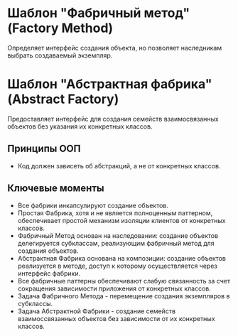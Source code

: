 # Шаблон "Фабричный метод" (Factory Method)

Определяет интерфейс создания объекта, но позволяет наследникам выбрать создаваемый экземпляр.

# Шаблон "Абстрактная фабрика" (Abstract Factory)

Предоставляет интерфейс для создания семейств взаимосвязанных объектов без указания их конкретных классов.

## Принципы ООП

* Код должен зависеть об абстракций, а не от конкретных классов.

## Ключевые моменты

* Все фабрики инкапсулируют создание объектов.
* Простая Фабрика, хотя и не является полноценным паттерном, обеспечивает простой механизм изоляции клиентов от конкретных классов.
* Фабричный Метод основан на наследовании: создание объектов делегируется субклассам, реализующим фабричный метод для создания объектов.
* Абстрактная Фабрика основана на композиции: создание объектов реализуется в методе, доступ к которому осуществляется через интерфейс фабрики.
* Все фабричные паттерны обеспечивают слабую связанность за счет сокращения зависимости приложения от конкретных классов.
* Задача Фабричного Метода - перемещение создания экземпляров в субклассы.
* Задача Абстрактной Фабрики - создание семейств взаимоссвязанных объектов без зависимости от их конкретных классов.